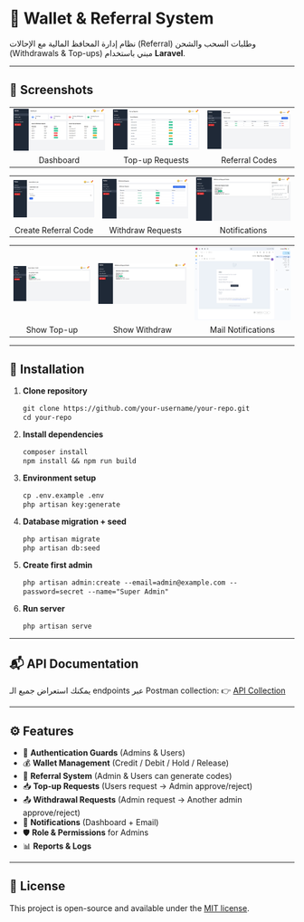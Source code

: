 <h1>🏦 Wallet & Referral System</h1>

<p>نظام إدارة المحافظ المالية مع الإحالات (Referral) وطلبات السحب والشحن (Withdrawals & Top-ups) مبني باستخدام <b>Laravel</b>.</p>

<hr/>

<h2>📸 Screenshots</h2>

<table>
  <tr>
    <td><img src="public/screenshots/dashboard.png" width="400"/></td>
    <td><img src="public/screenshots/topup.png" width="400"/></td>
    <td><img src="public/screenshots/referral-code.png" width="400"/></td>
  </tr>
  <tr>
    <td align="center">Dashboard</td>
    <td align="center">Top-up Requests</td>
    <td align="center">Referral Codes</td>
  </tr>
</table>

<table>
  <tr>
    <td><img src="public/screenshots/create-reeferral-code.png" width="400"/></td>
    <td><img src="public/screenshots/withdraw.png" width="400"/></td>
    <td><img src="public/screenshots/notifications.png" width="400"/></td>
  </tr>
  <tr>
    <td align="center">Create Referral Code</td>
    <td align="center">Withdraw Requests</td>
    <td align="center">Notifications</td>
  </tr>
</table>

<table>
  <tr>
    <td><img src="public/screenshots/show-top-up.png" width="400"/></td>
    <td><img src="public/screenshots/show-withdraw.png" width="400"/></td>
    <td><img src="public/screenshots/mail-notifications.png" width="400"/></td>
  </tr>
  <tr>
    <td align="center">Show Top-up</td>
    <td align="center">Show Withdraw</td>
    <td align="center">Mail Notifications</td>
  </tr>
</table>

<hr/>

<h2>🚀 Installation</h2>

<ol>
  <li><b>Clone repository</b>
    <pre><code>git clone https://github.com/your-username/your-repo.git
cd your-repo</code></pre>
  </li>

  <li><b>Install dependencies</b>
    <pre><code>composer install
npm install && npm run build</code></pre>
  </li>

  <li><b>Environment setup</b>
    <pre><code>cp .env.example .env
php artisan key:generate</code></pre>
  </li>

  <li><b>Database migration + seed</b>
    <pre><code>php artisan migrate
php artisan db:seed</code></pre>
  </li>

  <li><b>Create first admin</b>
    <pre><code>php artisan admin:create --email=admin@example.com --password=secret --name="Super Admin"</code></pre>
  </li>

  <li><b>Run server</b>
    <pre><code>php artisan serve</code></pre>
  </li>
</ol>

<hr/>

<h2>📬 API Documentation</h2>
<p>
يمكنك استعراض جميع الـ endpoints عبر Postman collection:  
👉 <a href="https://documenter.getpostman.com/view/25833946/2sB3HoozH1" target="_blank">API Collection</a>
</p>

<hr/>

<h2>⚙️ Features</h2>
<ul>
  <li>🔐 <b>Authentication Guards</b> (Admins & Users)</li>
  <li>💰 <b>Wallet Management</b> (Credit / Debit / Hold / Release)</li>
  <li>👥 <b>Referral System</b> (Admin & Users can generate codes)</li>
  <li>📥 <b>Top-up Requests</b> (Users request → Admin approve/reject)</li>
  <li>📤 <b>Withdrawal Requests</b> (Admin request → Another admin approve/reject)</li>
  <li>📢 <b>Notifications</b> (Dashboard + Email)</li>
  <li>🛡 <b>Role & Permissions</b> for Admins</li>
  <li>📊 <b>Reports & Logs</b></li>
</ul>

<hr/>

<h2>📄 License</h2>
<p>This project is open-source and available under the <a href="LICENSE">MIT license</a>.</p>
